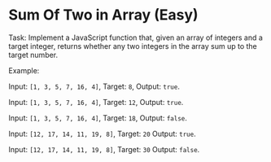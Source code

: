 # Sum Of Two in Array (Easy)

Task: Implement a JavaScript function that, given an array of integers and a target integer, returns whether any two integers in the array sum up to the target number.

Example:

Input: `[1, 3, 5, 7, 16, 4]`, Target: `8`, Output: `true`.

Input: `[1, 3, 5, 7, 16, 4]`, Target: `12`, Output: `true`.

Input: `[1, 3, 5, 7, 16, 4]`, Target: `18`, Output: `false`.

Input: `[12, 17, 14, 11, 19, 8]`, Target: `20` Output: `true`.

Input: `[12, 17, 14, 11, 19, 8]`, Target: `30` Output: `false`.
